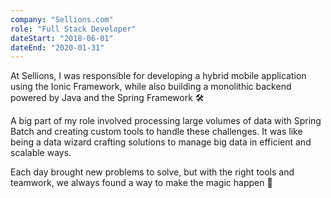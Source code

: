 ```yaml
---
company: "Sellions.com"
role: "Full Stack Developer"
dateStart: "2018-06-01"
dateEnd: "2020-01-31"
---
```


At Sellions, I was responsible for developing a hybrid mobile application using the Ionic Framework, while also 
building a monolithic backend powered by Java and the Spring Framework 🛠️ 

A big part of my role involved processing large volumes of data with Spring Batch and creating custom tools to 
handle these challenges. It was like being a data wizard crafting solutions to manage big data in efficient and scalable ways. 

Each day brought new problems to solve, but with the right tools and teamwork, we always found a way to make the magic happen 🧙‍ 
